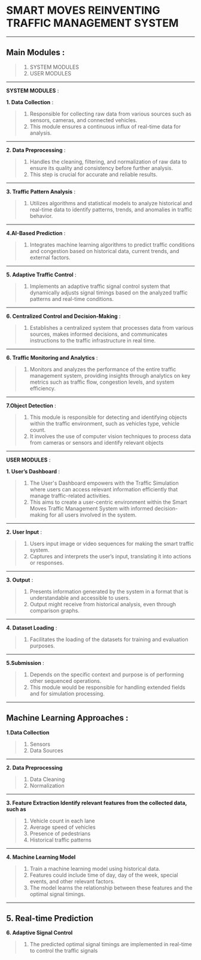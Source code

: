 # **SMART MOVES REINVENTING TRAFFIC MANAGEMENT SYSTEM** 

---


## **Main Modules** :
>1. SYSTEM MODULES 
>2. USER MODULES
---
**SYSTEM MODULES** :

**1. Data Collection** :
>1. Responsible for collecting raw data from various sources such as sensors, cameras, and connected vehicles.
>2. This module ensures a continuous influx of real-time data for analysis.
---
**2. Data Preprocessing** :
>1. Handles the cleaning, filtering, and normalization of raw data to ensure its quality and consistency before further analysis.
>2. This step is crucial for accurate and reliable results.
---
**3. Traffic Pattern Analysis** :
>1. Utilizes algorithms and statistical models to analyze historical and real-time data to identify patterns, trends, and anomalies in traffic behavior.
---
**4.AI-Based Prediction** :
>1. Integrates machine learning algorithms to predict traffic conditions and congestion based on historical data, current trends, and external factors.
---
**5. Adaptive Traffic Control** :
>1. Implements an adaptive traffic signal control system that dynamically adjusts signal timings based on the analyzed traffic patterns and real-time conditions.
---
**6. Centralized Control and Decision-Making** :
>1. Establishes a centralized system that processes data from various sources, makes informed decisions, and
communicates instructions to the traffic infrastructure in real time.
---
**6. Traffic Monitoring and Analytics** :
>1. Monitors and analyzes the performance of the entire traffic management system, providing insights through analytics on key metrics such as traffic flow, congestion levels, and system efficiency.
---
**7.Object Detection** :
>1. This module is responsible for detecting and identifying objects within the traffic environment, such as vehicles type, vehicle count.
>2. It involves the use of computer vision techniques to process data from cameras or sensors and identify relevant objects
---

**USER MODULES** :

**1. User’s Dashboard** :
>1. The User's Dashboard empowers with the Traffic Simulation where users can access relevant information efficiently that manage traffic-related activities.
>2. This aims to create a user-centric environment within the Smart Moves Traffic Management System with informed decision-making for all users involved in the system.
---
**2. User Input** :
>1. Users input image or video sequences for making the smart traffic system.
>2.  Captures and interprets the user’s input, translating it into actions or responses.
---
**3. Output** :
>1. Presents information generated by the system in a format that is understandable and accessible to users.
>2.  Output might receive from historical analysis, even through comparison graphs.
---
**4. Dataset Loading** :
>1. Facilitates the loading of the datasets for training and evaluation purposes.
---
**5.Submission** :
>1. Depends on the specific context and purpose is of performing other sequenced operations.
>2.  This module would be responsible for handling extended fields and for simulation processing.

---
## **Machine Learning Approaches** :

**1.Data Collection**
>1. Sensors
>2. Data Sources
--- 
**2. Data Preprocessing** 
>1. Data Cleaning 
>2. Normalization
--- 
**3. Feature Extraction Identify relevant features from the collected data, such as**
>1. Vehicle count in each lane
>2. Average speed of vehicles
>3. Presence of pedestrians
>4. Historical traffic patterns
---
**4. Machine Learning Model** 
>1. Train a machine learning model using historical data.
>2. Features could include time of day, day of the week, special events, and other relevant factors.
>3. The model learns the relationship between these features and the optimal signal timings.
---
**5. Real-time Prediction**
---
**6. Adaptive Signal Control**
>1. The predicted optimal signal timings are implemented in real-time to control the traffic signals

